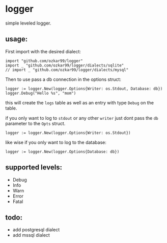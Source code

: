 # logger

simple leveled logger.

## usage:

First import with the desired dialect:  
```
import "github.com/ozkar99/logger"
import _ "github.com/ozkar99/logger/dialects/sqlite"
// import _ "github.com/ozkar99/logger/dialects/mysql"
```

Then to use pass a db connection in the options struct:  
```
logger := logger.New(logger.Options{Writer: os.Stdout, Database: db})
logger.Debug("Hello %s", "mom")
```

this will create the `logs` table as well as an entry with type `Debug` on the table.  

if you only want to log to `stdout` or any other `writer` just dont pass the `db` parameter to the `Opts` struct.  
```
logger := logger.New(logger.Options{Writer: os.Stdout})
```

like wise if you only want to log to the database:  
```
logger := logger.New(logger.Options{Database: db})
```

## supported levels:

- Debug
- Info
- Warn
- Error
- Fatal

## todo:
 - add postgresql dialect
 - add mssql dialect
